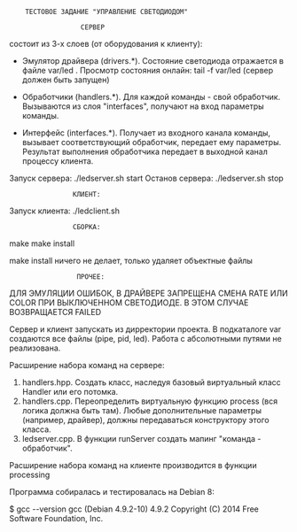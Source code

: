         ТЕСТОВОЕ ЗАДАНИЕ "УПРАВЛЕНИЕ СВЕТОДИОДОМ"
   
                      СЕРВЕР
   состоит из 3-х слоев (от оборудования к клиенту):

- Эмулятор драйвера (drivers.*). Состояние светодиода отражается
в файле var/led . Просмотр состояния онлайн: 
tail -f var/led (сервер должен быть запущен)

- Обработчики (handlers.*). Для каждой команды - свой обработчик.
Вызываются из слоя "interfaces", получают на вход параметры
команды.

- Интерфейс (interfaces.*). Получает из входного канала команды,
вызывает соответствующий обработчик, передает ему параметры.
Результат выполнения обработчика передает в выходной канал
процессу клиента.

Запуск сервера:
./ledserver.sh start
Останов сервера:
./ledserver.sh stop

                    КЛИЕНТ:

Запуск клиента:
./ledclient.sh

                    СБОРКА:

make
make install

make install ничего не делает, только удаляет объектные файлы

                     ПРОЧЕЕ:

ДЛЯ ЭМУЛЯЦИИ ОШИБОК, В ДРАЙВЕРЕ ЗАПРЕЩЕНА СМЕНА RATE ИЛИ COLOR ПРИ ВЫКЛЮЧЕННОМ СВЕТОДИОДЕ.
В ЭТОМ СЛУЧАЕ ВОЗВРАЩАЕТСЯ FAILED

Сервер и клиент запускать из дирректории проекта.
В подкаталоге var создаются все файлы (pipe, pid, led).
Работа с абсолютными путями не реализована.

Расширение набора команд на сервере:

1) handlers.hpp. Создать класс, наследуя базовый виртуальный класс Handler
или его потомка.
2) handlers.cpp. Переопределить виртуальную функцию process (вся логика должна быть там).
Любые дополнительные параметры (например, драйвер), должны передаваться
конструктору этого класса.
3) ledserver.cpp. В функции runServer создать мапинг "команда - обработчик".

Расширение набора команд на клиенте производится в функции processing

Программа собиралась и тестировалась на Debian 8:

$ gcc --version
gcc (Debian 4.9.2-10) 4.9.2
Copyright (C) 2014 Free Software Foundation, Inc.
